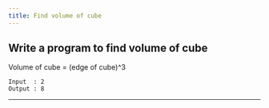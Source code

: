 ```yaml
---
title: Find volume of cube
---
```


## Write a program to find volume of cube

Volume of cube = (edge of cube)^3

```
Input  : 2
Output : 8
```


---